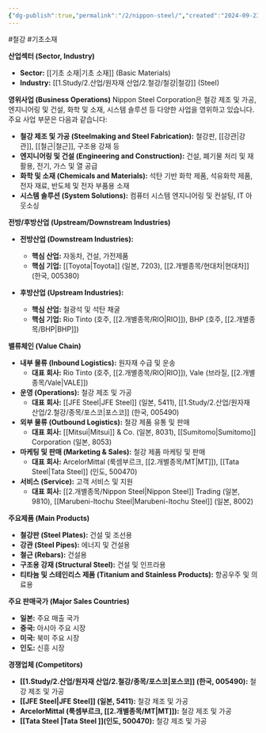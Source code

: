 ```yaml
---
{"dg-publish":true,"permalink":"/2/nippon-steel/","created":"2024-09-23T13:49:43.995+09:00","updated":"2025-06-03T20:06:00.374+09:00"}
---
```


#철강 #기초소재 


**산업섹터 (Sector, Industry)**

- **Sector:** [[기초 소재\|기초 소재]] (Basic Materials)
- **Industry:** [[1.Study/2.산업/원자재 산업/2.철강/철강\|철강]] (Steel)

**영위사업 (Business Operations)** Nippon Steel Corporation은 철강 제조 및 가공, 엔지니어링 및 건설, 화학 및 소재, 시스템 솔루션 등 다양한 사업을 영위하고 있습니다. 주요 사업 부문은 다음과 같습니다:

- **철강 제조 및 가공 (Steelmaking and Steel Fabrication):** 철강판, [[강관\|강관]], [[철근\|철근]], 구조용 강재 등
- **엔지니어링 및 건설 (Engineering and Construction):** 건설, 폐기물 처리 및 재활용, 전기, 가스 및 열 공급
- **화학 및 소재 (Chemicals and Materials):** 석탄 기반 화학 제품, 석유화학 제품, 전자 재료, 반도체 및 전자 부품용 소재
- **시스템 솔루션 (System Solutions):** 컴퓨터 시스템 엔지니어링 및 컨설팅, IT 아웃소싱

**전방/후방산업 (Upstream/Downstream Industries)**

- **전방산업 (Downstream Industries):**
    - **핵심 산업:** 자동차, 건설, 가전제품
    - **핵심 기업:** [[Toyota\|Toyota]] (일본, 7203), [[2.개별종목/현대차\|현대차]] (한국, 005380)
      
-  **후방산업 (Upstream Industries):**
    - **핵심 산업:** 철광석 및 석탄 채굴
    - **핵심 기업:** Rio Tinto (호주, [[2.개별종목/RIO\|RIO]]), BHP (호주, [[2.개별종목/BHP\|BHP]])

**밸류체인 (Value Chain)**

- **내부 물류 (Inbound Logistics):** 원자재 수급 및 운송
    - **대표 회사:** Rio Tinto (호주, [[2.개별종목/RIO\|RIO]]), Vale (브라질, [[2.개별종목/Vale\|VALE]])
- **운영 (Operations):** 철강 제조 및 가공
    - **대표 회사:** [[JFE Steel\|JFE Steel]] (일본, 5411), [[1.Study/2.산업/원자재 산업/2.철강/종목/포스코\|포스코]] (한국, 005490)
- **외부 물류 (Outbound Logistics):** 철강 제품 유통 및 판매
    - **대표 회사:** [[Mitsui\|Mitsui]] & Co. (일본, 8031), [[Sumitomo\|Sumitomo]] Corporation (일본, 8053)
- **마케팅 및 판매 (Marketing & Sales):** 철강 제품 마케팅 및 판매
    - **대표 회사:** ArcelorMittal (룩셈부르크, [[2.개별종목/MT\|MT]]), [[Tata Steel\|Tata Steel]] (인도, 500470)
- **서비스 (Service):** 고객 서비스 및 지원
    - **대표 회사:** [[2.개별종목/Nippon Steel\|Nippon Steel]] Trading (일본, 9810), [[Marubeni-Itochu Steel\|Marubeni-Itochu Steel]] (일본, 8002)

**주요제품 (Main Products)**

- **철강판 (Steel Plates):** 건설 및 조선용
- **강관 (Steel Pipes):** 에너지 및 건설용
- **철근 (Rebars):** 건설용
- **구조용 강재 (Structural Steel):** 건설 및 인프라용
- **티타늄 및 스테인리스 제품 (Titanium and Stainless Products):** 항공우주 및 의료용

**주요 판매국가 (Major Sales Countries)**

- **일본:** 주요 매출 국가
- **중국:** 아시아 주요 시장
- **미국:** 북미 주요 시장
- **인도:** 신흥 시장

**경쟁업체 (Competitors)**

- **[[1.Study/2.산업/원자재 산업/2.철강/종목/포스코\|포스코]] (한국, 005490):** 철강 제조 및 가공
- **[[JFE Steel\|JFE Steel]] (일본, 5411):** 철강 제조 및 가공
- **ArcelorMittal (룩셈부르크, [[2.개별종목/MT\|MT]]):** 철강 제조 및 가공
- **[[Tata Steel \|Tata Steel ]](인도, 500470):** 철강 제조 및 가공